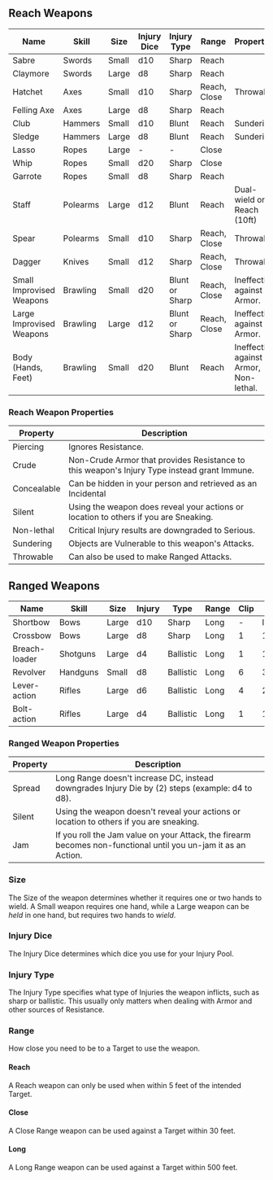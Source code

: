 ## Reach Weapons

Name | Skill | Size | Injury Dice | Injury Type | Range | Properties
---- | ---- | ---- | ---- | ---- | ---- | ------
Sabre | Swords | Small | d10 | Sharp | Reach | 
Claymore | Swords | Large | d8 | Sharp | Reach | 
Hatchet | Axes | Small | d10 | Sharp | Reach, Close | Throwable
Felling Axe | Axes | Large | d8 | Sharp | Reach | 
Club | Hammers | Small | d10 | Blunt | Reach | Sundering
Sledge | Hammers | Large | d8 | Blunt | Reach | Sundering
Lasso | Ropes | Large | - | - | Close
Whip | Ropes | Small | d20 | Sharp | Close
Garrote | Ropes | Small | d8 | Sharp | Reach |
Staff | Polearms | Large | d12 | Blunt | Reach | Dual-wield or Reach (10ft)
Spear | Polearms | Small | d10 | Sharp | Reach, Close | Throwable
Dagger | Knives | Small | d12 | Sharp | Reach, Close | Throwable
Small Improvised Weapons | Brawling | Small | d20 | Blunt or Sharp | Reach, Close | Ineffective against Armor.
Large Improvised Weapons | Brawling | Large | d12 | Blunt or Sharp | Reach, Close | Ineffective against Armor.
Body (Hands, Feet) | Brawling | Small | d20 | Blunt | Reach | Ineffective against Armor, Non-lethal. 

### Reach Weapon Properties	
Property | Description
---- | ----
Piercing | Ignores Resistance.
Crude | Non-Crude Armor that provides Resistance to this weapon's Injury Type instead grant Immune.
Concealable | Can be hidden in your person and retrieved as an Incidental
Silent | Using the weapon does reveal your actions or location to others if you are Sneaking.
Non-lethal | Critical Injury results are downgraded to Serious.
Sundering | Objects are Vulnerable to this weapon's Attacks.
Throwable | Can also be used to make Ranged Attacks.

## Ranged Weapons

Name | Skill | Size | Injury | Type | Range | Clip | Reload | Properties
---- | ---- | ---- | ---- | ---- | ---- | ------ | ----- | -----
Shortbow | Bows | Large | d10 | Sharp | Long | - | Incidental | 
Crossbow | Bows | Large | d8 | Sharp | Long | 1 | 1/Action |
Breach-loader | Shotguns | Large | d4 | Ballistic | Long | 1 | 1/Action | Jam(1), Spread
Revolver | Handguns | Small | d8 | Ballistic | Long | 6 | 3/Action | Jam(1)
Lever-action | Rifles | Large | d6 | Ballistic | Long | 4 | 2/Action | Jam(1)
Bolt-action | Rifles | Large | d4 | Ballistic | Long | 1 | 1/Action | Jam(1)

### Ranged Weapon Properties	
Property | Description
---- | ----
Spread | Long Range doesn't increase DC, instead downgrades Injury Die by (2) steps (example: d4 to d8).
Silent | Using the weapon doesn't reveal your actions or location to others if you are sneaking.
Jam | If you roll the Jam value on your Attack, the firearm becomes non-functional until you un-jam it as an Action.

### Size
The Size of the weapon determines whether it requires one or two hands to wield. A Small weapon requires one hand, while a Large weapon can be *held* in one hand, but requires two hands to *wield*.

### Injury Dice
The Injury Dice determines which dice you use for your Injury Pool.

### Injury Type
The Injury Type specifies what type of Injuries the weapon inflicts, such as sharp or ballistic. This usually only matters when dealing with Armor and other sources of Resistance.

### Range
How close you need to be to a Target to use the weapon.

#### Reach
A Reach weapon can only be used when within 5 feet of the intended Target.

#### Close
A Close Range weapon can be used against a Target within 30 feet.

#### Long
A Long Range weapon can be used against a Target within 500 feet.
